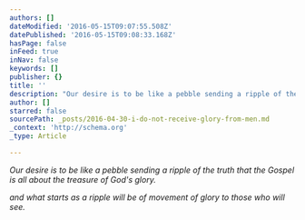 ```yaml
---
authors: []
dateModified: '2016-05-15T09:07:55.508Z'
datePublished: '2016-05-15T09:08:33.168Z'
hasPage: false
inFeed: true
inNav: false
keywords: []
publisher: {}
title: ''
description: "Our desire is to be like a pebble sending a ripple of the truth that the Gospel is all about the treasure of God's glory."
author: []
starred: false
sourcePath: _posts/2016-04-30-i-do-not-receive-glory-from-men.md
_context: 'http://schema.org'
_type: Article

---
```

_Our desire is to be like a pebble sending a ripple of the truth that the Gospel is all about the treasure of God's glory._

_and what starts as a ripple will be of movement of glory to those who will see._